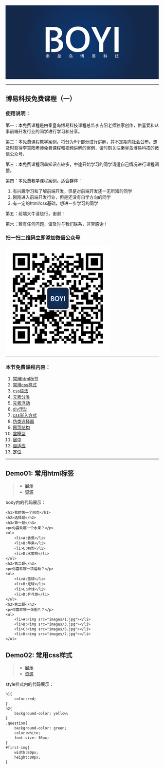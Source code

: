 ![秦皇岛博易科技](/images/logo3.jpg)

----------
## 博易科技免费课程（一）

### 使用说明：

第一：本免费课程是由秦皇岛博易科技课程总监李吉阳老师独家创作，供喜爱和从事前端开发行业的同学进行学习和分享。

第二：本免费课程教学案例，将分为9个部分进行讲解，并不定期向社会公布。想及时获得李吉阳老师免费课程和视频讲解的案例，请时刻关注秦皇岛博易科技的微信公众号。

第三：本免费课程涵盖知识点较多，中途开始学习的同学请适自己情况进行课程调整。

第四：本免费教学课程案例，适合群体：

1. 有兴趣学习和了解前端开发，但是对前端开发还一无所知的同学
2. 刚刚进入前端开发行业，但是还没有自学方向的同学
3. 有一定的html/css基础，想进一步学习的同学

第五：前端大牛请绕行，谢谢！

第六：若有任何问题，请及时与我们联系，非常感谢！

### **扫一扫二维码立即添加微信公众号**

![微信二维码](/images/weixin2Dcode.jpg)

---

### 本节免费课程内容：

1. [常用html标签](#demo01-常用html标签)
1. [常用css样式](#demo02-常用css样式)
1. [css语法](#demo03-css语法)
1. [元素分类](#demo04-元素分类)
1. [元素浮动](#demo05-元素浮动)
1. [div浮动](#demo06-div浮动)
1. [css嵌入方式](#demo07-css嵌入方式)
1. [伪类选择器](#demo08-伪类选择器)
1. [网页结构](#demo09-网页结构)
1. [盒模型](#demo10-盒模型)
1. [居中](#demo11-居中)
1. [自适应](#demo12-自适应)
1. [定位](#demo13-定位)


----------

## Demo01: 常用html标签

>* [展示]()
>* [资源](/demo01/index.html)

body内的代码展示：

	
	<h1>我的第一个网页</h1>
	<h2>选择题</h2>
	<h3>第一题</h3>
	<p>你喜欢哪一个水果？</p>
	<ul>
		<li>A:香蕉</li>
		<li>B:苹果</li>
		<li>C:鸭梨</li>
		<li>D:水蜜桃</li>
	</ul>
	<h3>第二题</h3>
	<p>你喜欢哪一项运动？</p>
	<ul>
		<li>A:篮球</li>
		<li>B:足球</li>
		<li>C:排球</li>
		<li>D:乒乓球</li>
	</ul>
	<h3>第二题</h3>
	<p>你喜欢哪一张图片？</p>
	<ul>
		<li>A:<img src="images/1.jpg"></li>
		<li>B:<img src="images/3.jpg"></li>
		<li>C:<img src="images/5.jpg"></li>
		<li>D:<img src="images/7.jpg"></li>
	</ul>
	

## Demo02: 常用css样式

>* [展示]()
>* [资源](/demo02/)

style样式内的代码展示：

	h1{
		color:red;
	}
	h2{
		background-color: yellow;
	}
	.question{
		background-color: green;
		color:white;
		font-size: 30px;
	}
	#first-img{
		width:80px;
		height:80px;
	}